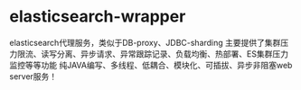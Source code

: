 # elasticsearch-wrapper
elasticsearch代理服务，类似于DB-proxy、JDBC-sharding
主要提供了集群压力限流、读写分离、异步请求、异常跟踪记录、负载均衡、热部署、ES集群压力监控等等功能
纯JAVA编写、多线程、低耦合、模块化、可插拔、异步非阻塞web server服务！
